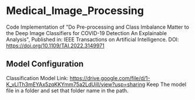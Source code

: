 # Medical_Image_Processing
Code Implementation of "Do Pre-processing and Class Imbalance Matter to the Deep Image Classifiers for COVID-19 Detection An Explainable Analysis", Published in: IEEE Transactions on Artificial Intelligence. DOI: https://doi.org/10.1109/TAI.2022.3149971

## Model Configuration
Classification Model Link: https://drive.google.com/file/d/1-K_vLlTh3mEYAx5zqKKYmm75a2LdUiIl/view?usp=sharing
Keep The model file in a folder and set that folder name in the path.
